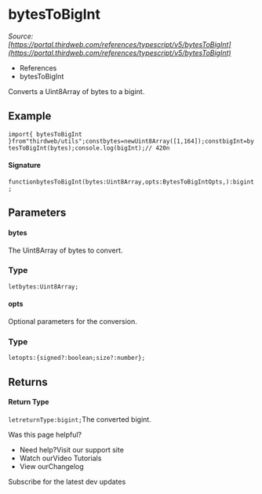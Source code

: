 # bytesToBigInt

*Source: [https://portal.thirdweb.com/references/typescript/v5/bytesToBigInt](https://portal.thirdweb.com/references/typescript/v5/bytesToBigInt)*

* References
* bytesToBigInt

Converts a Uint8Array of bytes to a bigint.

## Example

`import{ bytesToBigInt }from"thirdweb/utils";constbytes=newUint8Array([1,164]);constbigInt=bytesToBigInt(bytes);console.log(bigInt);// 420n`
#### Signature

`functionbytesToBigInt(bytes:Uint8Array,opts:BytesToBigIntOpts,):bigint;`
## Parameters

#### bytes

The Uint8Array of bytes to convert.

### Type

`letbytes:Uint8Array;`
#### opts

Optional parameters for the conversion.

### Type

`letopts:{signed?:boolean;size?:number};`
## Returns

#### Return Type

`letreturnType:bigint;`The converted bigint.

Was this page helpful?

* Need help?Visit our support site
* Watch ourVideo Tutorials
* View ourChangelog

Subscribe for the latest dev updates

